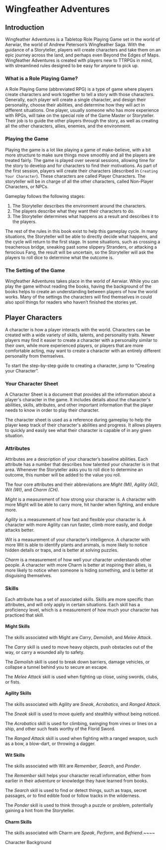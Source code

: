 # Wingfeather Adventures

## Introduction

Wingfeather Adventures is a Tabletop Role Playing Game set in the world of Aerwiar, the world of Andrew Peterson’s Wingfeather Saga. With the guidance of a Storyteller, players will create characters and take them on an epic journey across the land, and perhaps even Beyond the Edges of Maps. Wingfeather Adventures is created with players new to TTRPGs in mind, with streamlined rules designed to be easy for anyone to pick up.

### What is a Role Playing Game?

A Role Playing Game (abbreviated RPG) is a type of game where players create characters and work together to tell a story with those characters. Generally, each player will create a single character, and design their personality, choose their abilities, and determine how they will act in different situations. One player, usually someone who has more experience with RPGs, will take on the special role of the Game Master or Storyteller. Their job is to guide the other players through the story, as well as creating all the other characters, allies, enemies, and the environment.

### Playing the Game

Playing the game is a lot like playing a game of make-believe, with a bit more structure to make sure things move smoothly and all the players are treated fairly. The game is played over several sessions, allowing time for the story to develop and for characters to find their motivations. As part of the first session, players will create their characters (described in `Creating Your Character`). These characters are called Player Characters. The storyteller will be in charge of all the other characters, called Non-Player Characters, or NPCs.

Gameplay follows the following stages:

1. The Storyteller describes the environment around the characters.
2. The players describe what they want their characters to do.
3. The Storyteller determines what happens as a result and describes it to the players.

The rest of the rules in this book exist to help this gameplay cycle. In many situations, the Storyteller will be able to directly decide what happens, and the cycle will return to the first stage. In some situations, such as crossing a treacherous bridge, sneaking past some slippery Stranders, or attacking a ferocious Fang, the result will be uncertain, so the Storyteller will ask the players to roll dice to determine what the outcome is.

### The Setting of the Game

Wingfeather Adventures takes place in the world of Aerwiar. While you can play the game without reading the books, having the background of the books helps to create an understanding between players of how the world works. Many of the settings the characters will find themselves in could also spoil things for readers who haven’t finished the stories yet.

## Player Characters

A character is how a player interacts with the world. Characters can be created with a wide variety of skills, talents, and personality traits. Newer players may find it easier to create a character with a personality similar to their own, while more experienced players, or players that are more comfortable acting, may want to create a character with an entirely different personality from themselves.

To start the step-by-step guide to creating a character, jump to “Creating your Character”.

### Your Character Sheet

A Character Sheet is a document that provides all the information about a player's character in the game. It includes details about the character's abilities, skills, attributes, and other important information that the player needs to know in order to play their character.

The character sheet is used as a reference during gameplay to help the player keep track of their character's abilities and progress. It allows players to quickly and easily see what their character is capable of in any given situation.

### Attributes

Attributes are a description of your character’s baseline abilities. Each attribute has a number that describes how talented your character is in that area. Whenever the Storyteller asks you to roll dice to determine an outcome, this number will be added to the value you roll.

The four core attributes and their abbreviations are *Might (MI)*, *Agility (AG)*, *Wit (WI)*, and *Charm (CH)*.

*Might* is a measurement of how strong your character is. A character with more Might will be able to carry more, hit harder when fighting, and endure more.

*Agility* is a measurement of how fast and flexible your character is. A character with more Agility can run faster, climb more easily, and dodge attacks better.

*Wit* is a measurement of your character’s intelligence. A character with more Wit is able to identify plants and animals, is more likely to notice hidden details or traps, and is better at solving puzzles.

*Charm* is a measurement of how well your character understands other people. A character with more Charm is better at inspiring their allies, is more likely to notice when someone is hiding something, and is better at disguising themselves.

### Skills

Each attribute has a set of associated skills. Skills are more specific than attributes, and will only apply in certain situations. Each skill has a proficiency level, which is a measurement of how much your character has practiced that skill.

#### Might Skills

The skills associated with Might are *Carry*, *Demolish*, and *Melee Attack*.

The *Carry* skill is used to move heavy objects, push obstacles out of the way, or carry a wounded ally to safety.

The *Demolish* skill is used to break down barriers, damage vehicles, or collapse a tunnel behind you to secure an escape.

The *Melee Attack* skill is used when fighting up close, using swords, clubs, or fists.

#### Agility Skills

The skills associated with Agility are *Sneak*, *Acrobatics*, and *Ranged Attack*.

The *Sneak* skill is used to move quietly and stealthily without being noticed.

The *Acrobatics* skill is used for climbing, swinging from vines or lines on a ship, and other such feats worthy of the Florid Sword.

The *Ranged Attack* skill is used when fighting with a ranged weapon, such as a bow, a blow-dart, or throwing a dagger.

#### Wit Skills

The skills associated with Wit are *Remember*, *Search*, and *Ponder*.

The *Remember* skill helps your character recall information, either from earlier in their adventure or knowledge they have learned from books.

The *Search* skill is used to find or detect things, such as traps, secret passages, or to find edible food or follow tracks in the wilderness.

The *Ponder* skill is used to think through a puzzle or problem, potentially gaining a hint from the Storyteller.

#### Charm Skills

The skills associated with Charm are *Speak*, *Perform*, and *Befriend*.~~~~

Character Background
